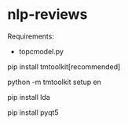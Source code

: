 # nlp-reviews

Requirements:

- topcmodel.py

pip install tmtoolkit[recommended]

python -m tmtoolkit setup en

pip install lda

pip install pyqt5


